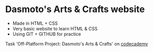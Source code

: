 # Dasmoto's Arts & Crafts website

+ Made in HTML + CSS
+ Very basic website to learn HTML & CSS
+ Using GIT + GITHUB for practice

Task 'Off-Platform Project: Dasmoto's Arts & Crafts' on [codecademy](https://www.codecademy.com/)